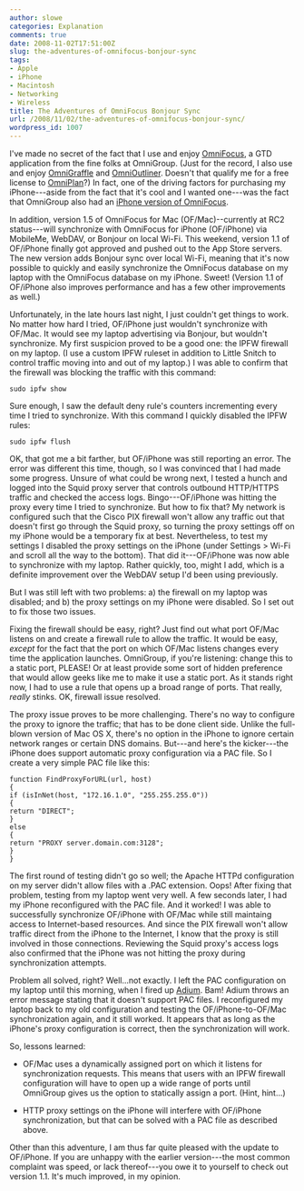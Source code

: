 ```yaml
---
author: slowe
categories: Explanation
comments: true
date: 2008-11-02T17:51:00Z
slug: the-adventures-of-omnifocus-bonjour-sync
tags:
- Apple
- iPhone
- Macintosh
- Networking
- Wireless
title: The Adventures of OmniFocus Bonjour Sync
url: /2008/11/02/the-adventures-of-omnifocus-bonjour-sync/
wordpress_id: 1007
---
```


I've made no secret of the fact that I use and enjoy [OmniFocus](http://www.omnigroup.com/applications/omnifocus/), a GTD application from the fine folks at OmniGroup. (Just for the record, I also use and enjoy [OmniGraffle](http://www.omnigroup.com/applications/omnigraffle/) and [OmniOutliner](http://www.omnigroup.com/applications/omnioutliner/). Doesn't that qualify me for a free license to [OmniPlan](http://www.omnigroup.com/applications/omniplan/)?) In fact, one of the driving factors for purchasing my iPhone---aside from the fact that it's cool and I wanted one---was the fact that OmniGroup also had an [iPhone version of OmniFocus](http://www.omnigroup.com/applications/omnifocus/iphone/).

In addition, version 1.5 of OmniFocus for Mac (OF/Mac)--currently at RC2 status---will synchronize with OmniFocus for iPhone (OF/iPhone) via MobileMe, WebDAV, or Bonjour on local Wi-Fi. This weekend, version 1.1 of OF/iPhone finally got approved and pushed out to the App Store servers. The new version adds Bonjour sync over local Wi-Fi, meaning that it's now possible to quickly and easily synchronize the OmniFocus database on my laptop with the OmniFocus database on my iPhone. Sweet! (Version 1.1 of OF/iPhone also improves performance and has a few other improvements as well.)

Unfortunately, in the late hours last night, I just couldn't get things to work. No matter how hard I tried, OF/iPhone just wouldn't synchronize with OF/Mac. It would see my laptop advertising via Bonjour, but wouldn't synchronize. My first suspicion proved to be a good one: the IPFW firewall on my laptop. (I use a custom IPFW ruleset in addition to Little Snitch to control traffic moving into and out of my laptop.) I was able to confirm that the firewall was blocking the traffic with this command:

	sudo ipfw show

Sure enough, I saw the default deny rule's counters incrementing every time I tried to synchronize. With this command I quickly disabled the IPFW rules:

	sudo ipfw flush

OK, that got me a bit farther, but OF/iPhone was still reporting an error. The error was different this time, though, so I was convinced that I had made some progress. Unsure of what could be wrong next, I tested a hunch and logged into the Squid proxy server that controls outbound HTTP/HTTPS traffic and checked the access logs. Bingo---OF/iPhone was hitting the proxy every time I tried to synchronize. But how to fix that? My network is configured such that the Cisco PIX firewall won't allow any traffic out that doesn't first go through the Squid proxy, so turning the proxy settings off on my iPhone would be a temporary fix at best. Nevertheless, to test my settings I disabled the proxy settings on the iPhone (under Settings > Wi-Fi and scroll all the way to the bottom). That did it---OF/iPhone was now able to synchronize with my laptop. Rather quickly, too, might I add, which is a definite improvement over the WebDAV setup I'd been using previously.

But I was still left with two problems: a) the firewall on my laptop was disabled; and b) the proxy settings on my iPhone were disabled. So I set out to fix those two issues.

Fixing the firewall should be easy, right? Just find out what port OF/Mac listens on and create a firewall rule to allow the traffic. It would be easy, _except_ for the fact that the port on which OF/Mac listens changes every time the application launches. OmniGroup, if you're listening: change this to a static port, PLEASE! Or at least provide some sort of hidden preference that would allow geeks like me to make it use a static port. As it stands right now, I had to use a rule that opens up a broad range of ports. That really, _really_ stinks. OK, firewall issue resolved.

The proxy issue proves to be more challenging. There's no way to configure the proxy to ignore the traffic; that has to be done client side. Unlike the full-blown version of Mac OS X, there's no option in the iPhone to ignore certain network ranges or certain DNS domains. But---and here's the kicker---the iPhone does support automatic proxy configuration via a PAC file. So I create a very simple PAC file like this:

	function FindProxyForURL(url, host)  
	{  
	if (isInNet(host, "172.16.1.0", "255.255.255.0"))  
	{  
	return "DIRECT";  
	}  
	else  
	{  
	return "PROXY server.domain.com:3128";  
	}  
	}

The first round of testing didn't go so well; the Apache HTTPd configuration on my server didn't allow files with a .PAC extension. Oops! After fixing that problem, testing from my laptop went very well. A few seconds later, I had my iPhone reconfigured with the PAC file. And it worked! I was able to successfully synchronize OF/iPhone with OF/Mac while still maintaing access to Internet-based resources. And since the PIX firewall won't allow traffic direct from the iPhone to the Internet, I know that the proxy is still involved in those connections. Reviewing the Squid proxy's access logs also confirmed that the iPhone was not hitting the proxy during synchronization attempts.

Problem all solved, right? Well...not exactly. I left the PAC configuration on my laptop until this morning, when I fired up [Adium](http://www.adiumx.com/). Bam! Adium throws an error message stating that it doesn't support PAC files. I reconfigured my laptop back to my old configuration and testing the OF/iPhone-to-OF/Mac synchronization again, and it still worked. It appears that as long as the iPhone's proxy configuration is correct, then the synchronization will work.

So, lessons learned:

* OF/Mac uses a dynamically assigned port on which it listens for synchronization requests. This means that users with an IPFW firewall configuration will have to open up a wide range of ports until OmniGroup gives us the option to statically assign a port. (Hint, hint...)

* HTTP proxy settings on the iPhone will interfere with OF/iPhone synchronization, but that can be solved with a PAC file as described above.

Other than this adventure, I am thus far quite pleased with the update to OF/iPhone. If you are unhappy with the earlier version---the most common complaint was speed, or lack thereof---you owe it to yourself to check out version 1.1. It's much improved, in my opinion.
